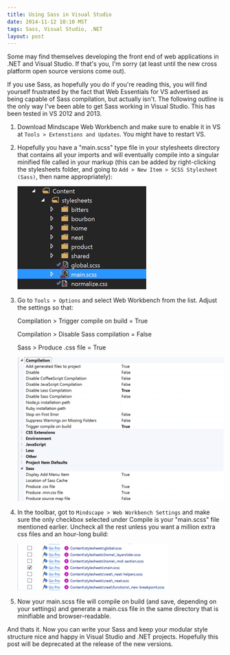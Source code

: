 ```yaml
---
title: Using Sass in Visual Studio
date: 2014-11-12 10:10 MST
tags: Sass, Visual Studio, .NET
layout: post
---
```


Some may find themselves developing the front end of web applications in .NET and Visual Studio. If that's you, I'm sorry (at least until the new cross platform open source versions come out).

If you use Sass, as hopefully you do if you're reading this, you will find yourself frustrated by the fact that Web Essentials for VS advertised as being capable of Sass compilation, but actually isn't. The following outline is the only way I've been able to get Sass working in Visual Studio. This has been tested in VS 2012 and 2013.

1. Download Mindscape Web Workbench and make sure to enable it in VS at `Tools > Extenstions and Updates`. You might have to restart VS.

2. Hopefully you have a "main.scss" type file in your stylesheets directory that contains all your imports and will eventually compile into a singular minified file called in your markup (this can be added by right-clicking the stylesheets folder, and going to `Add > New Item > SCSS Stylesheet (Sass)`, then name appropriately):

    <img src="../images/mainsass.png" />

3. Go to `Tools > Options` and select Web Workbench from the list. Adjust the settings so that:

    Compilation > Trigger compile on build = True

    Compilation > Disable Sass compilation = False

    Sass > Produce .css file = True

    <img src="../images/workbench.png"/>

4. In the toolbar, got to `Mindscape > Web Workbench Settings` and make sure the only checkbox selected under Compile is your "main.scss" file mentioned earlier. Uncheck all the rest unless you want a million extra css files and an hour-long build:

    <img src="../images/settings.png"/>

5. Now your main.scss file will compile on build (and save, depending on your settings) and generate a main.css file in the same directory that is minifiable and browser-readable.

And thats it. Now you can write your Sass and keep your modular style structure nice and happy in Visual Studio and .NET projects. Hopefully this post will be deprecated at the release of the new versions.
